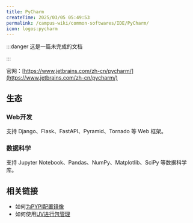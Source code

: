 ```yaml
---
title: PyCharm
createTime: 2025/03/05 05:49:53
permalink: /campus-wiki/common-softwares/IDE/PyCharm/
icon: logos:pycharm
---
```


:::danger 这是一篇未完成的文档

:::

官网：[https://www.jetbrains.com/zh-cn/pycharm/](https://www.jetbrains.com/zh-cn/pycharm/)

## 生态

### Web开发

支持 Django、Flask、FastAPI、Pyramid、Tornado 等 Web 框架。

### 数据科学

支持 Jupyter Notebook、Pandas、NumPy、Matplotlib、SciPy 等数据科学库。


## 相关链接

- 如何[为PYPI配置镜像](/public-service/cqmu-mirror/wiki/#pypi)
- 如何使用[UV进行包管理](/csdiy/program-begin/PYPI-mirror/)
